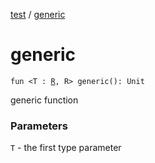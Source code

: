 [test](index.md) / [generic](./generic.md)

# generic

`fun <T : `[`R`](generic.md#R)`, R> generic(): Unit`

generic function

### Parameters

`T` - the first type parameter